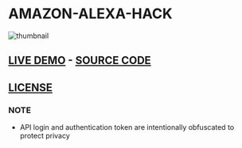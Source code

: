 # **AMAZON-ALEXA-HACK**
![thumbnail](https://previews.123rf.com/images/jirsak/jirsak1212/jirsak121200011/16638228-printed-html-code-of-website-internet-page-under-construction-construction-worker-figurines-working-.jpg)
## [LIVE DEMO](https://previews.123rf.com/images/jirsak/jirsak1212/jirsak121200011/16638228-printed-html-code-of-website-internet-page-under-construction-construction-worker-figurines-working-.jpg)    -     [SOURCE CODE](https://github.com/chrisjim316/Amazon-Alexa-Hack)
## [LICENSE](https://github.com/chrisjim316/Amazon-Alexa-Hack/blob/master/LICENSE)

### **NOTE** 
- API login and authentication token are intentionally obfuscated to protect privacy 
